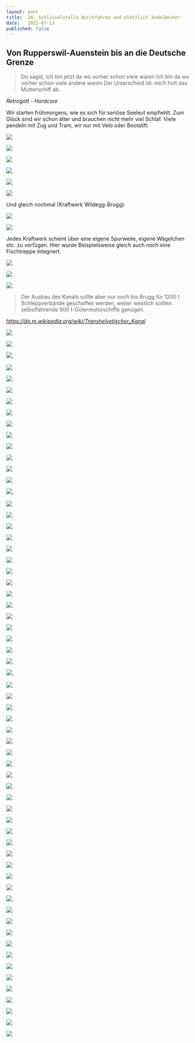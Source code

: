 ```yaml
---
layout: post
title:  20. Schlüsselstelle durchfahren und plötzlich Jodelbecher
date:   2022-07-13
published: false
---
```


## Von Rupperswil-Auenstein bis an die Deutsche Grenze ##

> Du sagst, ich bin jetzt da wo vorher schon viele waren
Ich bin da wo vorher schon viele andere waren
Der Unterschied ist: mich holt das Mutterschiff ab.

*Retrogott - Hardcore*

Wir starten frühmorgens, wie es sich für seriöse Seeleut empfiehlt. Zum Glück sind wir schon älter und brauchen nicht mehr viel Schlaf.
Viele pendeln mit Zug und Tram, wir nur mit Velo oder Bootslift:

![](/img/20220714_ms_res_waldshut_0.jpg)

![](/img/20220714_ms_res_waldshut_1.jpg)

![](/img/20220714_ms_res_waldshut_2.jpg)

![](/img/20220714_ms_res_waldshut_3.jpg)

![](/img/20220714_ms_res_waldshut_4.jpg)

![](/img/20220714_ms_res_waldshut_5.jpg)

Und gleich nochmal (Kraftwerk Wildegg-Brugg):

![](/img/20220714_ms_res_waldshut_6.jpg)

![](/img/20220714_ms_res_waldshut_7.jpg)

Jedes Kraftwerk scheint über eine eigene Spurweite, eigene Wägelchen etc. zu verfügen.
Hier wurde Beispielsweise gleich auch noch eine Fischtreppe integriert.

![](/img/20220714_ms_res_waldshut_8.jpg)

![](/img/20220714_ms_res_waldshut_9.jpg)

![](/img/20220714_ms_res_waldshut_10.jpg)


> Der Ausbau des Kanals sollte aber nur noch bis Brugg für 1200 t Schleppverbände geschaffen werden, weiter westlich sollten selbstfahrende 900 t-Gütermotorschiffe genügen.

*https://de.m.wikipedia.org/wiki/Transhelvetischer_Kanal*

![](/img/20220714_ms_res_waldshut_11.jpg)

![](/img/20220714_ms_res_waldshut_12.jpg)

![](/img/20220714_ms_res_waldshut_13.jpg).

![](/img/20220714_ms_res_waldshut_14.jpg)

![](/img/20220714_ms_res_waldshut_15.jpg)

![](/img/20220714_ms_res_waldshut_16.jpg)

![](/img/20220714_ms_res_waldshut_17.jpg)

![](/img/20220714_ms_res_waldshut_18.jpg)

![](/img/20220714_ms_res_waldshut_19.jpg)

![](/img/20220714_ms_res_waldshut_20.jpg)

![](/img/20220714_ms_res_waldshut_21.jpg)

![](/img/20220714_ms_res_waldshut_22.jpg)

![](/img/20220714_ms_res_waldshut_23.jpg)

![](/img/20220714_ms_res_waldshut_24.jpg)

![](/img/20220714_ms_res_waldshut_25.jpg).

![](/img/20220714_ms_res_waldshut_26.jpg)

![](/img/20220714_ms_res_waldshut_27.jpg)

![](/img/20220714_ms_res_waldshut_28.jpg)

![](/img/20220714_ms_res_waldshut_29.jpg)

![](/img/20220714_ms_res_waldshut_30.jpg)

![](/img/20220714_ms_res_waldshut_31.jpg)

![](/img/20220714_ms_res_waldshut_32.jpg)

![](/img/20220714_ms_res_waldshut_33.jpg)

![](/img/20220714_ms_res_waldshut_34.jpg)



![](/img/20220714_ms_res_waldshut_35.jpg)

![](/img/20220714_ms_res_waldshut_36.jpg)

![](/img/20220714_ms_res_waldshut_37.jpg)

![](/img/20220714_ms_res_waldshut_38.jpg)

![](/img/20220714_ms_res_waldshut_39.jpg)

![](/img/20220714_ms_res_waldshut_40.jpg)

![](/img/20220714_ms_res_waldshut_41.jpg).

![](/img/20220714_ms_res_waldshut_42.jpg)

![](/img/20220714_ms_res_waldshut_43.jpg)

![](/img/20220714_ms_res_waldshut_44.jpg)

![](/img/20220714_ms_res_waldshut_44.jpg)

![](/img/20220714_ms_res_waldshut_46.jpg)

![](/img/20220714_ms_res_waldshut_47.jpg)

![](/img/20220714_ms_res_waldshut_48.jpg)

![](/img/20220714_ms_res_waldshut_49.jpg)

![](/img/20220714_ms_res_waldshut_50.jpg)

![](/img/20220714_ms_res_waldshut_51.jpg)

![](/img/20220714_ms_res_waldshut_52.jpg)

![](/img/20220714_ms_res_waldshut_53.jpg)

![](/img/20220714_ms_res_waldshut_54.jpg)

![](/img/20220714_ms_res_waldshut_55.jpg)

![](/img/20220714_ms_res_waldshut_56.jpg)

![](/img/20220714_ms_res_waldshut_57.jpg)

![](/img/20220714_ms_res_waldshut_58.jpg)

![](/img/20220714_ms_res_waldshut_59jpg)

![](/img/20220714_ms_res_waldshut_60.jpg)

![](/img/20220714_ms_res_waldshut_61.jpg)

![](/img/20220714_ms_res_waldshut_62.jpg)

![](/img/20220714_ms_res_waldshut_63.jpg)

![](/img/20220714_ms_res_waldshut_64.jpg)

![](/img/20220714_ms_res_waldshut_65.jpg)

![](/img/20220714_ms_res_waldshut_66.jpg)

![](/img/20220714_ms_res_waldshut_67.jpg)

![](/img/20220714_ms_res_waldshut_68.jpg)

![](/img/20220714_ms_res_waldshut_69.jpg)

![](/img/20220714_ms_res_waldshut_70.jpg)

![](/img/20220714_ms_res_waldshut_71.jpg)

![](/img/20220714_ms_res_waldshut_72.jpg)

![](/img/20220714_ms_res_waldshut_73.jpg)
